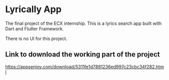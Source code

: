# Lyrically App


The final project of the ECX internship. This is a lyrics search app built with Dart and Flutter Framework.


There is no UI for this project.


## Link to download the working part of the project


https://appsenjoy.com/download/5311fe1d7881236ed997c23cbc34f282.html
